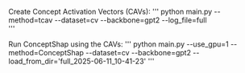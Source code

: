 Create Concept Activation Vectors (CAVs):
'''
python main.py --method=tcav --dataset=cv --backbone=gpt2 --log_file=full  
'''

Run ConceptShap using the CAVs:
'''
python main.py --use_gpu=1 --method=ConceptShap --dataset=cv --backbone=gpt2 --load_from_dir='full_2025-06-11_10-41-23'
'''
